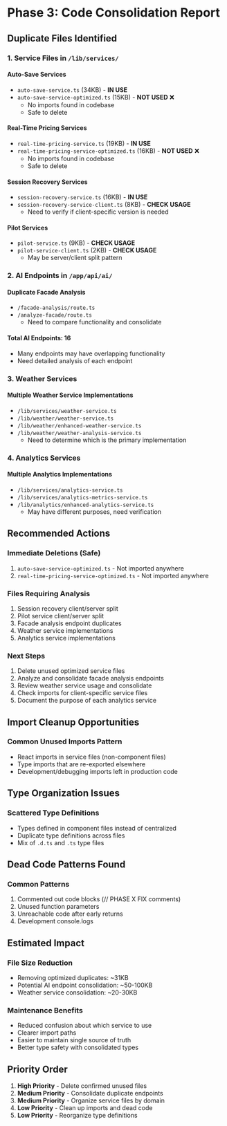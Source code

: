 # Phase 3: Code Consolidation Report

## Duplicate Files Identified

### 1. Service Files in `/lib/services/`

#### Auto-Save Services

- `auto-save-service.ts` (34KB) - **IN USE**
- `auto-save-service-optimized.ts` (15KB) - **NOT USED** ❌
  - No imports found in codebase
  - Safe to delete

#### Real-Time Pricing Services

- `real-time-pricing-service.ts` (19KB) - **IN USE**
- `real-time-pricing-service-optimized.ts` (16KB) - **NOT USED** ❌
  - No imports found in codebase
  - Safe to delete

#### Session Recovery Services

- `session-recovery-service.ts` (16KB) - **IN USE**
- `session-recovery-service-client.ts` (8KB) - **CHECK USAGE**
  - Need to verify if client-specific version is needed

#### Pilot Services

- `pilot-service.ts` (9KB) - **CHECK USAGE**
- `pilot-service-client.ts` (2KB) - **CHECK USAGE**
  - May be server/client split pattern

### 2. AI Endpoints in `/app/api/ai/`

#### Duplicate Facade Analysis

- `/facade-analysis/route.ts`
- `/analyze-facade/route.ts`
  - Need to compare functionality and consolidate

#### Total AI Endpoints: 16

- Many endpoints may have overlapping functionality
- Need detailed analysis of each endpoint

### 3. Weather Services

#### Multiple Weather Service Implementations

- `/lib/services/weather-service.ts`
- `/lib/weather/weather-service.ts`
- `/lib/weather/enhanced-weather-service.ts`
- `/lib/weather/weather-analysis-service.ts`
  - Need to determine which is the primary implementation

### 4. Analytics Services

#### Multiple Analytics Implementations

- `/lib/services/analytics-service.ts`
- `/lib/services/analytics-metrics-service.ts`
- `/lib/analytics/enhanced-analytics-service.ts`
  - May have different purposes, need verification

## Recommended Actions

### Immediate Deletions (Safe)

1. `auto-save-service-optimized.ts` - Not imported anywhere
2. `real-time-pricing-service-optimized.ts` - Not imported anywhere

### Files Requiring Analysis

1. Session recovery client/server split
2. Pilot service client/server split
3. Facade analysis endpoint duplicates
4. Weather service implementations
5. Analytics service implementations

### Next Steps

1. Delete unused optimized service files
2. Analyze and consolidate facade analysis endpoints
3. Review weather service usage and consolidate
4. Check imports for client-specific service files
5. Document the purpose of each analytics service

## Import Cleanup Opportunities

### Common Unused Imports Pattern

- React imports in service files (non-component files)
- Type imports that are re-exported elsewhere
- Development/debugging imports left in production code

## Type Organization Issues

### Scattered Type Definitions

- Types defined in component files instead of centralized
- Duplicate type definitions across files
- Mix of `.d.ts` and `.ts` type files

## Dead Code Patterns Found

### Common Patterns

1. Commented out code blocks (// PHASE X FIX comments)
2. Unused function parameters
3. Unreachable code after early returns
4. Development console.logs

## Estimated Impact

### File Size Reduction

- Removing optimized duplicates: ~31KB
- Potential AI endpoint consolidation: ~50-100KB
- Weather service consolidation: ~20-30KB

### Maintenance Benefits

- Reduced confusion about which service to use
- Clearer import paths
- Easier to maintain single source of truth
- Better type safety with consolidated types

## Priority Order

1. **High Priority** - Delete confirmed unused files
2. **Medium Priority** - Consolidate duplicate endpoints
3. **Medium Priority** - Organize service files by domain
4. **Low Priority** - Clean up imports and dead code
5. **Low Priority** - Reorganize type definitions
